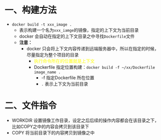 # 一、构建方法

- `docker build -t xxx_image .`
  - 表示构建一个名为`xxx_iamge`的镜像，指定的上下文为当前目录
  - docker 会自动在指定的上下文目录之中寻找`Dockerfile`文件
  - **注意：**
    - docker 只会将上下文内容传递到远端服务器中，所以在指定的时候，尽量指定为整个项目的目录
      - <font color=yellow>执行命令所在的位置就是上下文</font>
      - Dockerfile 指定位置构建：`docker build -f ~/xx/Dockerfile image_name .` 
        - -f 指定Dockerfile 所在位置
        - `.` 表示上下文为当前目录

# 二、文件指令

- WORKDIR 设置镜像工作目录，设定之后后续的操作内容都会在该目录之下，比如COPY之中的内容会拷贝到该目录下
- COPY 将当前目录下的内容拷贝到镜像之中


